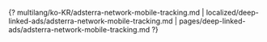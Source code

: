 {? multilang/ko-KR/adsterra-network-mobile-tracking.md | localized/deep-linked-ads/adsterra-network-mobile-tracking.md | pages/deep-linked-ads/adsterra-network-mobile-tracking.md ?}
